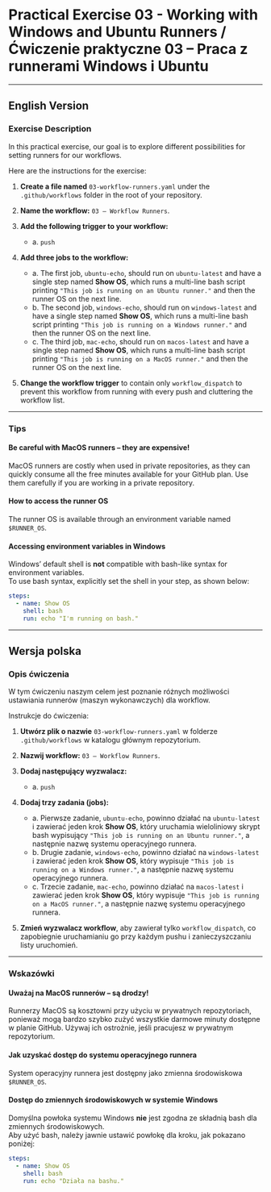 
# Practical Exercise 03 - Working with Windows and Ubuntu Runners / Ćwiczenie praktyczne 03 – Praca z runnerami Windows i Ubuntu

---

## **English Version**

### Exercise Description

In this practical exercise, our goal is to explore different possibilities for setting runners for our workflows.

Here are the instructions for the exercise:

1. **Create a file named** `03-workflow-runners.yaml` under the `.github/workflows` folder in the root of your repository.

2. **Name the workflow:** `03 – Workflow Runners`.

3. **Add the following trigger to your workflow:**
   - a. `push`

4. **Add three jobs to the workflow:**
   - a. The first job, `ubuntu-echo`, should run on `ubuntu-latest` and have a single step named **Show OS**, which runs a multi-line bash script printing `"This job is running on an Ubuntu runner."` and then the runner OS on the next line.
   - b. The second job, `windows-echo`, should run on `windows-latest` and have a single step named **Show OS**, which runs a multi-line bash script printing `"This job is running on a Windows runner."` and then the runner OS on the next line.
   - c. The third job, `mac-echo`, should run on `macos-latest` and have a single step named **Show OS**, which runs a multi-line bash script printing `"This job is running on a MacOS runner."` and then the runner OS on the next line.

5. **Change the workflow trigger** to contain only `workflow_dispatch` to prevent this workflow from running with every push and cluttering the workflow list.

---

### Tips

#### Be careful with MacOS runners – they are expensive!

MacOS runners are costly when used in private repositories, as they can quickly consume all the free minutes available for your GitHub plan. Use them carefully if you are working in a private repository.

#### How to access the runner OS

The runner OS is available through an environment variable named `$RUNNER_OS`.

#### Accessing environment variables in Windows

Windows’ default shell is **not** compatible with bash-like syntax for environment variables.  
To use bash syntax, explicitly set the shell in your step, as shown below:

```yaml
steps:
  - name: Show OS
    shell: bash
    run: echo "I'm running on bash."
```

---

## **Wersja polska**

### Opis ćwiczenia

W tym ćwiczeniu naszym celem jest poznanie różnych możliwości ustawiania runnerów (maszyn wykonawczych) dla workflow.

Instrukcje do ćwiczenia:

1. **Utwórz plik o nazwie** `03-workflow-runners.yaml` w folderze `.github/workflows` w katalogu głównym repozytorium.

2. **Nazwij workflow:** `03 – Workflow Runners`.

3. **Dodaj następujący wyzwalacz:**  
   - a. `push`

4. **Dodaj trzy zadania (jobs):**
   - a. Pierwsze zadanie, `ubuntu-echo`, powinno działać na `ubuntu-latest` i zawierać jeden krok **Show OS**, który uruchamia wieloliniowy skrypt bash wypisujący `"This job is running on an Ubuntu runner."`, a następnie nazwę systemu operacyjnego runnera.
   - b. Drugie zadanie, `windows-echo`, powinno działać na `windows-latest` i zawierać jeden krok **Show OS**, który wypisuje `"This job is running on a Windows runner."`, a następnie nazwę systemu operacyjnego runnera.
   - c. Trzecie zadanie, `mac-echo`, powinno działać na `macos-latest` i zawierać jeden krok **Show OS**, który wypisuje `"This job is running on a MacOS runner."`, a następnie nazwę systemu operacyjnego runnera.

5. **Zmień wyzwalacz workflow**, aby zawierał tylko `workflow_dispatch`, co zapobiegnie uruchamianiu go przy każdym pushu i zanieczyszczaniu listy uruchomień.

---

### Wskazówki

#### Uważaj na MacOS runnerów – są drodzy!

Runnerzy MacOS są kosztowni przy użyciu w prywatnych repozytoriach, ponieważ mogą bardzo szybko zużyć wszystkie darmowe minuty dostępne w planie GitHub. Używaj ich ostrożnie, jeśli pracujesz w prywatnym repozytorium.

#### Jak uzyskać dostęp do systemu operacyjnego runnera

System operacyjny runnera jest dostępny jako zmienna środowiskowa `$RUNNER_OS`.

#### Dostęp do zmiennych środowiskowych w systemie Windows

Domyślna powłoka systemu Windows **nie** jest zgodna ze składnią bash dla zmiennych środowiskowych.  
Aby użyć bash, należy jawnie ustawić powłokę dla kroku, jak pokazano poniżej:

```yaml
steps:
  - name: Show OS
    shell: bash
    run: echo "Działa na bashu."
```
